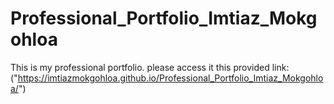 # Professional_Portfolio_Imtiaz_Mokgohloa
This is my professional portfolio. please access it this provided link: ("https://imtiazmokgohloa.github.io/Professional_Portfolio_Imtiaz_Mokgohloa/")

